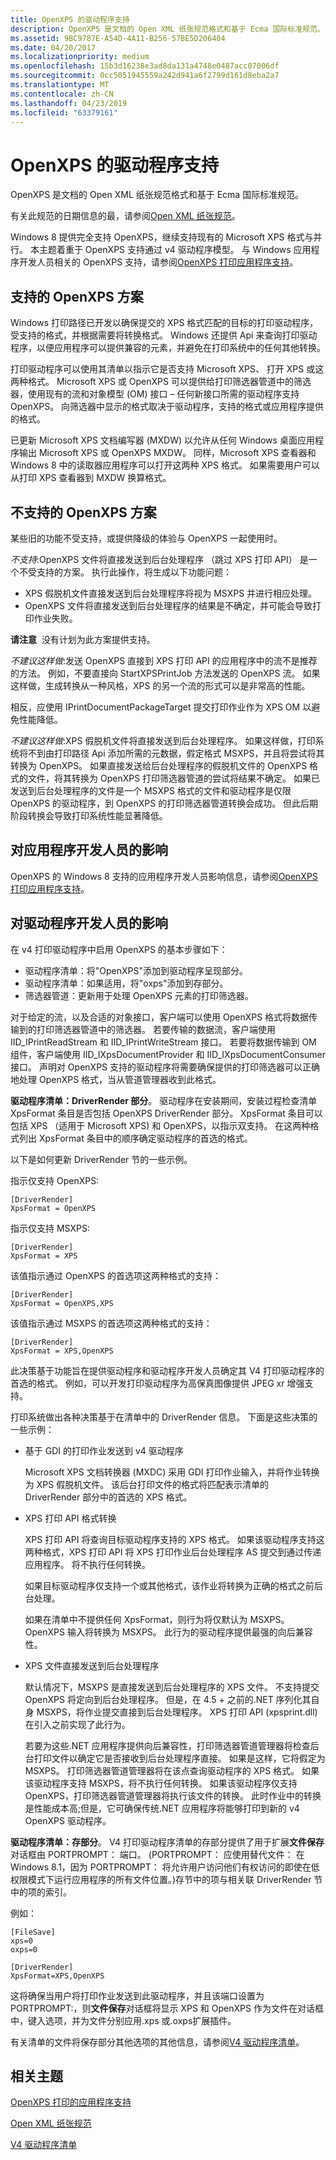 ```yaml
---
title: OpenXPS 的驱动程序支持
description: OpenXPS 是文档的 Open XML 纸张规范格式和基于 Ecma 国际标准规范。
ms.assetid: 9BC9787E-A54D-4A11-B256-57BE5D206404
ms.date: 04/20/2017
ms.localizationpriority: medium
ms.openlocfilehash: 15b3d16238e3ad8da131a4748e0487acc07006df
ms.sourcegitcommit: 0cc5051945559a242d941a6f2799d161d8eba2a7
ms.translationtype: MT
ms.contentlocale: zh-CN
ms.lasthandoff: 04/23/2019
ms.locfileid: "63379161"
---
```

# <a name="driver-support-for-openxps"></a>OpenXPS 的驱动程序支持


OpenXPS 是文档的 Open XML 纸张规范格式和基于 Ecma 国际标准规范。

有关此规范的日期信息的最，请参阅[Open XML 纸张规范](http://www.ecma-international.org/publications/standards/Ecma-388.htm)。

Windows 8 提供完全支持 OpenXPS，继续支持现有的 Microsoft XPS 格式与并行。 本主题着重于 OpenXPS 支持通过 v4 驱动程序模型。 与 Windows 应用程序开发人员相关的 OpenXPS 支持，请参阅[OpenXPS 打印应用程序支持](https://msdn.microsoft.com/library/windows/desktop/dn495653.aspx)。

## <a name="supported-openxps-scenarios"></a>支持的 OpenXPS 方案


Windows 打印路径已开发以确保提交的 XPS 格式匹配的目标的打印驱动程序，受支持的格式，并根据需要将转换格式。 Windows 还提供 Api 来查询打印驱动程序，以便应用程序可以提供兼容的元素，并避免在打印系统中的任何其他转换。

打印驱动程序可以使用其清单以指示它是否支持 Microsoft XPS、 打开 XPS 或这两种格式。 Microsoft XPS 或 OpenXPS 可以提供给打印筛选器管道中的筛选器，使用现有的流和对象模型 (OM) 接口 – 任何新接口所需的驱动程序支持 OpenXPS。 向筛选器中显示的格式取决于驱动程序，支持的格式或应用程序提供的格式。

已更新 Microsoft XPS 文档编写器 (MXDW) 以允许从任何 Windows 桌面应用程序输出 Microsoft XPS 或 OpenXPS MXDW。 同样，Microsoft XPS 查看器和 Windows 8 中的读取器应用程序可以打开这两种 XPS 格式。 如果需要用户可以从打印 XPS 查看器到 MXDW 换算格式。

## <a name="unsupported-openxps-scenarios"></a>不支持的 OpenXPS 方案


某些旧的功能不受支持，或提供降级的体验与 OpenXPS 一起使用时。

*不支持*:OpenXPS 文件将直接发送到后台处理程序 （跳过 XPS 打印 API） 是一个不受支持的方案。 执行此操作，将生成以下功能问题：

-   XPS 假脱机文件直接发送到后台处理程序将视为 MSXPS 并进行相应处理。
-   OpenXPS 文件将直接发送到后台处理程序的结果是不确定，并可能会导致打印作业失败。

**请注意**  没有计划为此方案提供支持。

 

*不建议这样做*:发送 OpenXPS 直接到 XPS 打印 API 的应用程序中的流不是推荐的方法。 例如，不要直接向 StartXPSPrintJob 方法发送的 OpenXPS 流。 如果这样做，生成转换从一种风格，XPS 的另一个流的形式可以是非常高的性能。

相反，应使用 IPrintDocumentPackageTarget 提交打印作业作为 XPS OM 以避免性能降低。

*不建议这样做*:XPS 假脱机文件将直接发送到后台处理程序。 如果这样做，打印系统将不到由打印路径 Api 添加所需的元数据，假定格式 MSXPS，并且将尝试将其转换为 OpenXPS。 如果直接发送给后台处理程序的假脱机文件的 OpenXPS 格式的文件，将其转换为 OpenXPS 打印筛选器管道的尝试将结果不确定。 如果已发送到后台处理程序的文件是一个 MSXPS 格式的文件和驱动程序是仅限 OpenXPS 的驱动程序，到 OpenXPS 的打印筛选器管道转换会成功。 但此后期阶段转换会导致打印系统性能显著降低。

## <a name="impact-on-app-developers"></a>对应用程序开发人员的影响


OpenXPS 的 Windows 8 支持的应用程序开发人员影响信息，请参阅[OpenXPS 打印应用程序支持](https://msdn.microsoft.com/library/windows/desktop/dn495653.aspx)。

## <a name="impact-on-driver-developers"></a>对驱动程序开发人员的影响


在 v4 打印驱动程序中启用 OpenXPS 的基本步骤如下：

-   驱动程序清单：将"OpenXPS"添加到驱动程序呈现部分。
-   驱动程序清单：如果适用，将"oxps"添加到存部分。
-   筛选器管道：更新用于处理 OpenXPS 元素的打印筛选器。

对于给定的流，以及合适的对象接口，客户端可以使用 OpenXPS 格式将数据传输到的打印筛选器管道中的筛选器。 若要传输的数据流，客户端使用 IID\_IPrintReadStream 和 IID\_IPrintWriteStream 接口。 若要将数据传输到 OM 组件，客户端使用 IID\_IXpsDocumentProvider 和 IID\_IXpsDocumentConsumer 接口。 声明对 OpenXPS 支持的驱动程序将需要确保提供的打印筛选器可以正确地处理 OpenXPS 格式，当从管道管理器收到此格式。

**驱动程序清单：DriverRender 部分**。 驱动程序在安装期间，安装过程检查清单 XpsFormat 条目是否包括 OpenXPS DriverRender 部分。 XpsFormat 条目可以包括 XPS （适用于 Microsoft XPS) 和 OpenXPS，以指示双支持。 在这两种格式列出 XpsFormat 条目中的顺序确定驱动程序的首选的格式。

以下是如何更新 DriverRender 节的一些示例。

指示仅支持 OpenXPS:

```Manifest
[DriverRender]
XpsFormat = OpenXPS
```

指示仅支持 MSXPS:

```Manifest
[DriverRender]
XpsFormat = XPS
```

该值指示通过 OpenXPS 的首选项这两种格式的支持：

```Manifest
[DriverRender]
XpsFormat = OpenXPS,XPS
```

该值指示通过 MSXPS 的首选项这两种格式的支持：

```Manifest
[DriverRender]
XpsFormat = XPS,OpenXPS
```

此决策基于功能旨在提供驱动程序和驱动程序开发人员确定其 V4 打印驱动程序的首选的格式。 例如，可以开发打印驱动程序为高保真图像提供 JPEG xr 增强支持。

打印系统做出各种决策基于在清单中的 DriverRender 信息。 下面是这些决策的一些示例：

-   基于 GDI 的打印作业发送到 v4 驱动程序

    Microsoft XPS 文档转换器 (MXDC) 采用 GDI 打印作业输入，并将作业转换为 XPS 假脱机文件。 该后台打印文件的格式将匹配表示清单的 DriverRender 部分中的首选的 XPS 格式。

-   XPS 打印 API 格式转换

    XPS 打印 API 将查询目标驱动程序支持的 XPS 格式。 如果该驱动程序支持这两种格式，XPS 打印 API 将 XPS 打印作业后台处理程序 AS 提交到通过传递应用程序。 将不执行任何转换。

    如果目标驱动程序仅支持一个或其他格式，该作业将转换为正确的格式之前后台处理。

    如果在清单中不提供任何 XpsFormat，则行为将仅默认为 MSXPS。 OpenXPS 输入将转换为 MSXPS。 此行为的驱动程序提供最强的向后兼容性。

-   XPS 文件直接发送到后台处理程序

    默认情况下，MSXPS 是直接发送到后台处理程序的 XPS 文件。 不支持提交 OpenXPS 将定向到后台处理程序。 但是，在 4.5 + 之前的.NET 序列化其自身 MSXPS，将作业提交直接到后台处理程序。 XPS 打印 API (xpsprint.dll) 在引入之前实现了此行为。

    若要为这些.NET 应用程序提供向后兼容性，打印筛选器管道管理器将检查后台打印文件以确定它是否接收到后台处理程序直接。 如果是这样，它将假定为 MSXPS。 打印筛选器管道管理器将在该点查询驱动程序的 XPS 格式。 如果该驱动程序支持 MSXPS，将不执行任何转换。 如果该驱动程序仅支持 OpenXPS，打印筛选器管道管理器将执行该文件的转换。 此时作业中的转换是性能成本高;但是，它可确保传统.NET 应用程序将能够打印到新的 v4 OpenXPS 驱动程序。

**驱动程序清单：存部分**。 V4 打印驱动程序清单的存部分提供了用于扩展**文件保存**对话框由 PORTPROMPT： 端口。 (PORTPROMPT： 应使用替代文件： 在 Windows 8.1，因为 PORTPROMPT： 将允许用户访问他们有权访问的即使在低权限模式下运行应用程序的所有文件位置。)存节中的项与相关联 DriverRender 节中的项的索引。

例如：

```Manifest
[FileSave]
xps=0
oxps=0

[DriverRender]
XpsFormat=XPS,OpenXPS
```

这将确保当用户将打印作业发送到此驱动程序，并且该端口设置为 PORTPROMPT:，则**文件保存**对话框将显示 XPS 和 OpenXPS 作为文件在对话框中，键入选项，并为文件分别应用.xps 或.oxps扩展插件。

有关清单的文件将保存部分其他选项的其他信息，请参阅[V4 驱动程序清单](v4-driver-manifest.md)。

## <a name="related-topics"></a>相关主题

[OpenXPS 打印的应用程序支持](https://docs.microsoft.com/windows/desktop/printdocs/app-support-for-openxps-printing)  

[Open XML 纸张规范](http://www.ecma-international.org/publications/standards/Ecma-388.htm) 

[V4 驱动程序清单](v4-driver-manifest.md)  
